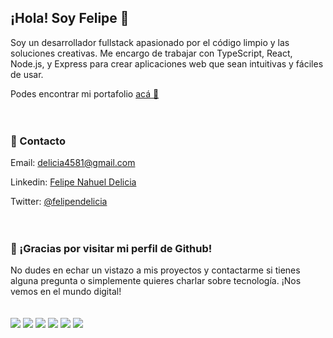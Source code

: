 <div style="display: flex; flex-direction: column; gap: 20px;">
    <div>
        <h2>¡Hola! Soy Felipe 👋</h2>
        <p>Soy un desarrollador fullstack apasionado por el código limpio y las soluciones creativas. Me encargo de trabajar con TypeScript, React, Node.js, y Express para crear aplicaciones web que sean intuitivas y fáciles de usar.</p>
        <p>Podes encontrar mi portafolio <a href="https://felipedelicia.netlify.app/">acá 🙋</a></p>
    </div>
    <div>
        <h3>📧 Contacto</h3>
        <p>Email: <a href="emailto:delicia4581@gmail.com">delicia4581@gmail.com</a></p>
        <p>Linkedin: <a href="https://www.linkedin.com/in/felipe-nahuel-delicia-b2487119a/">Felipe Nahuel Delicia</a></p>
        <p>Twitter: <a href="https://twitter.com/felipendelicia">@felipendelicia</a></p>
    </div>
    <div>
        <h3>🎉 ¡Gracias por visitar mi perfil de Github!</h3>
        <p>No dudes en echar un vistazo a mis proyectos y contactarme si tienes alguna pregunta o simplemente quieres charlar sobre tecnología. ¡Nos vemos en el mundo digital!</p>
    </div>
    <div>
        <img src="https://img.icons8.com/color/24/000000/typescript.png"/>  
        <img src="https://img.icons8.com/color/24/000000/react-native.png"/>  
        <img src="https://img.icons8.com/color/24/000000/nodejs.png"/>  
        <img src="https://img.icons8.com/color/24/000000/javascript.png"/>  
        <img src="https://img.icons8.com/color/24/000000/mongodb.png"/>  
        <img src="https://img.icons8.com/color/24/000000/mysql-logo.png"/>
    </div>
</div>